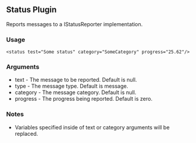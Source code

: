 ## Status Plugin

Reports messages to a IStatusReporter implementation.

### Usage

    <status test="Some status" category="SomeCategory" progress="25.62"/>

### Arguments
 
* text - The message to be reported. Default is null.
* type - The message type. Default is message.
* category - The message category. Default is null.
* progress - The progress being reported. Default is zero.

### Notes
* Variables specified inside of text or category arguments will be replaced. 